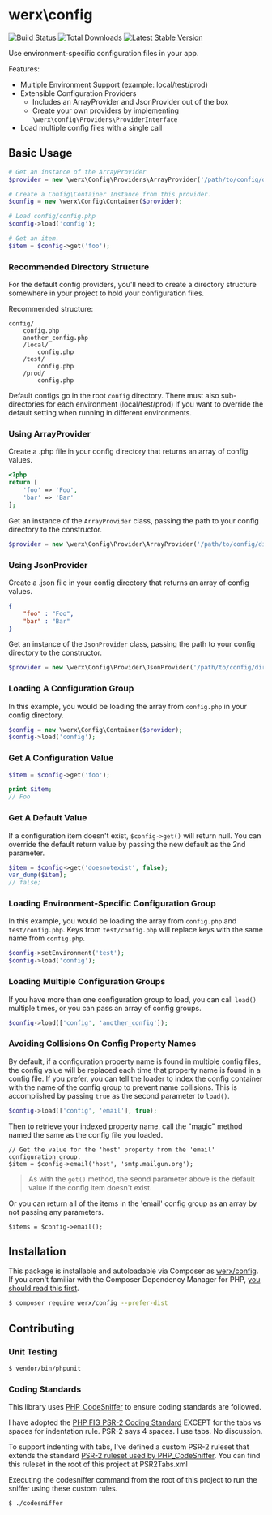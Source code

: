 # werx\config

[![Build Status](https://travis-ci.org/werx/config.png?branch=master)](https://travis-ci.org/werx/config) [![Total Downloads](https://poser.pugx.org/werx/config/downloads.png)](https://packagist.org/packages/werx/config) [![Latest Stable Version](https://poser.pugx.org/werx/config/v/stable.png)](https://packagist.org/packages/werx/config)

Use environment-specific configuration files in your app.

Features:

- Multiple Environment Support (example: local/test/prod)
- Extensible Configuration Providers
    - Includes an ArrayProvider and JsonProvider out of the box
    - Create your own providers by implementing `\werx\config\Providers\ProviderInterface`
- Load multiple config files with a single call

## Basic Usage

```php
# Get an instance of the ArrayProvider
$provider = new \werx\Config\Providers\ArrayProvider('/path/to/config/directory');

# Create a Config\Container Instance from this provider.
$config = new \werx\Config\Container($provider);

# Load config/config.php
$config->load('config');

# Get an item.
$item = $config->get('foo');
```

### Recommended Directory Structure
For the default config providers, you'll need to create a directory structure somewhere in your project to hold your configuration files.

Recommended structure:

```
config/
    config.php
    another_config.php
    /local/
        config.php
    /test/
        config.php
    /prod/
        config.php
```

Default configs go in the root `config` directory. There must also sub-directories for each environment (local/test/prod) if you want to override the default setting when running in different environments.

### Using ArrayProvider
Create a .php file in your config directory that returns an array of config values.

``` php
<?php
return [
	'foo' => 'Foo',
	'bar' => 'Bar'
];
```

Get an instance of the `ArrayProvider` class, passing the path to your config directory to the constructor.

``` php
$provider = new \werx\Config\Provider\ArrayProvider('/path/to/config/directory');
```

### Using JsonProvider
Create a .json file in your config directory that returns an array of config values.

``` json
{
    "foo" : "Foo",
    "bar" : "Bar"
}
```

Get an instance of the `JsonProvider` class, passing the path to your config directory to the constructor.

``` php
$provider = new \werx\Config\Provider\JsonProvider('/path/to/config/directory');
```

### Loading A Configuration Group
In this example, you would be loading the array from `config.php` in your config directory.

```php
$config = new \werx\Config\Container($provider);
$config->load('config');

```

### Get A Configuration Value
```php
$item = $config->get('foo');

print $item;
// Foo
```

### Get A Default Value
If a configuration item doesn't exist, `$config->get()` will return null. You can override the default return value by passing the new default as the 2nd parameter.

```php
$item = $config->get('doesnotexist', false);
var_dump($item);
// false;
```

### Loading Environment-Specific Configuration Group
In this example, you would be loading the array from `config.php` and `test/config.php`. Keys from `test/config.php` will replace keys with the same name from `config.php`.

```php
$config->setEnvironment('test');
$config->load('config');
```

### Loading Multiple Configuration Groups

If you have more than one configuration group to load, you can call `load()` multiple times, or you can pass an array of config groups.

```php
$config->load(['config', 'another_config']);
```

### Avoiding Collisions On Config Property Names

By default, if a configuration property name is found in multiple config files, the config value will be replaced each time that property name is found in a config file. If you prefer, you can tell the loader to index the config container with the name of the config group to prevent name collisions. This is accomplished by passing `true` as the second parameter to `load()`.

```php
$config->load(['config', 'email'], true);
```

Then to retrieve your indexed property name, call the "magic" method named the same as the config file you loaded.

```
// Get the value for the 'host' property from the 'email' configuration group.
$item = $config->email('host', 'smtp.mailgun.org');
```
> As with the `get()` method, the seond parameter above is the default value if the config item doesn't exist.

Or you can return all of the items in the 'email' config group as an array by not passing any parameters.

```
$items = $config->email();
```

## Installation
This package is installable and autoloadable via Composer as [werx/config](https://packagist.org/packages/werx/config). If you aren't familiar with the Composer Dependency Manager for PHP, [you should read this first](https://getcomposer.org/doc/00-intro.md).

```bash
$ composer require werx/config --prefer-dist
```

## Contributing

### Unit Testing

``` bash
$ vendor/bin/phpunit
```

### Coding Standards
This library uses [PHP_CodeSniffer](http://www.squizlabs.com/php-codesniffer) to ensure coding standards are followed.

I have adopted the [PHP FIG PSR-2 Coding Standard](http://www.php-fig.org/psr/psr-2/) EXCEPT for the tabs vs spaces for indentation rule. PSR-2 says 4 spaces. I use tabs. No discussion.

To support indenting with tabs, I've defined a custom PSR-2 ruleset that extends the standard [PSR-2 ruleset used by PHP_CodeSniffer](https://github.com/squizlabs/PHP_CodeSniffer/blob/master/CodeSniffer/Standards/PSR2/ruleset.xml). You can find this ruleset in the root of this project at PSR2Tabs.xml

Executing the codesniffer command from the root of this project to run the sniffer using these custom rules.


	$ ./codesniffer
